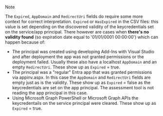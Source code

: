 > [!Note]
> The `Expired`, `AppDomain` and `RedirectUri` fields do require some more context for correct interpretation. `Expired` or `HasExpired` in the CSV files: this value is set depending on the discovered validity of the keycredentials set on the service/app principal. There however are cases when **there's no validity found** (so expiration date equal to '01/01/0001 00:00:00') which can happen because of:
> 
> - The principal was created using developing Add-Ins with Visual Studio and after deployment the app was not granted permissions or the deployment failed. Usually these also have a localhost `AppDomain` and an empty `RedirectUri`. These show up as `Expired` = true.
> - The principal was a "regular" Entra app that was granted permissions via appinv.aspx. In this case the `AppDomain` and `RedirectUri` fields are empty just as is the validity. These show up as `Expired` = false as the keycredentials are set on the app principal. The assessment tool is not reading the app principal in this case.
> - Using Microsoft Graph PowerShell or Microsoft Graph APIs the keycredentails on the service principal were cleared. These show up as `Expired` = true.
